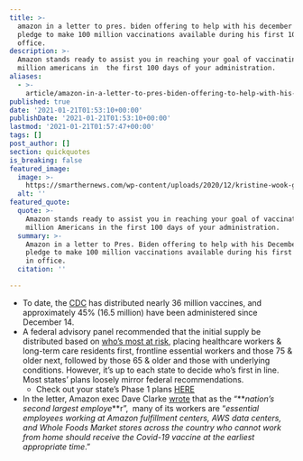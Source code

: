 ```yaml
---
title: >-
  amazon in a letter to pres. biden offering to help with his december 2020
  pledge to make 100 million vaccinations available during his first 100 days in
  office.
description: >-
  Amazon stands ready to assist you in reaching your goal of vaccinating 100
  million americans in  the first 100 days of your administration.
aliases:
  - >-
    article/amazon-in-a-letter-to-pres-biden-offering-to-help-with-his-december-2020-pledge-to-make-100-million-vaccinations-available-during-his-first-100-days-in-office/
published: true
date: '2021-01-21T01:53:10+00:00'
publishDate: '2021-01-21T01:53:10+00:00'
lastmod: '2021-01-21T01:57:47+00:00'
tags: []
post_author: []
section: quickquotes
is_breaking: false
featured_image:
  image: >-
    https://smarthernews.com/wp-content/uploads/2020/12/kristine-wook-gwuhbsRzOvo-unsplash-768x1024.jpg
  alt: ''
featured_quote:
  quote: >-
    Amazon stands ready to assist you in reaching your goal of vaccinating 100
    million Americans in the first 100 days of your administration.
  summary: >-
    Amazon in a letter to Pres. Biden offering to help with his December 2020
    pledge to make 100 million vaccinations available during his first 100 days
    in office.
  citation: ''

---
```

*   To date, the [CDC](\"https://covid.cdc.gov/covid-data-tracker/#vaccinations\") has distributed nearly 36 million vaccines, and approximately 45% (16.5 million) have been administered since December 14.
*   A federal advisory panel recommended that the initial supply be distributed based on [who’s most at risk](\"https://www.cdc.gov/coronavirus/2019-ncov/vaccines/index.html\"), placing healthcare workers & long-term care residents first, frontline essential workers and those 75 & older next, followed by those 65 & older and those with underlying conditions. However, it’s up to each state to decide who’s first in line. Most states’ plans loosely mirror federal recommendations.
    *   Check out your state’s Phase 1 plans [HERE](\"https://www.kff.org/coronavirus-covid-19/issue-brief/the-covid-19-vaccination-line-an-update-on-state-prioritization-plans/\") 
*   In the letter, Amazon exec Dave Clarke [wrote](\"https://www.nbcboston.com/news/business/money-report/read-the-full-letter-amazon-sent-to-biden-offering-to-help-with-covid-19-vaccines/2284043/\") that as the “**_nation’s second largest employe_**r”,  many of its workers are “_essential employees working at Amazon fulfillment centers, AWS data centers, and Whole Foods Market stores across the country who cannot work from home should receive the Covid-19 vaccine at the earliest appropriate time_.”
